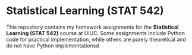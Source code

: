 # Statistical Learning (STAT 542) 

This repository contains my homework assignments for the **Statistical Learning (STAT 542)** course at UIUC. Some assignments include Python code for practical implementation, while others are purely theoretical and do not have Python implementationsd
